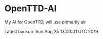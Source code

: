 # OpenTTD-AI
My AI for OpenTTD, will use primarily air

Latest backup: Sun Aug 25 13:00:01 UTC 2019
